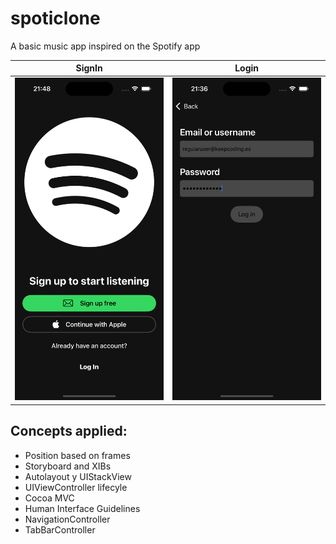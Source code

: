 # spoticlone

A basic music app inspired on the Spotify app 

| SignIn | Login |
|--------|------|
| <img src="Images/signin.png" width="250"/>  | <img src="Images/login.png" width="250"/> |

## Concepts applied:

* Position based on frames
* Storyboard and XIBs
* Autolayout y UIStackView
* UIViewController lifecyle
* Cocoa MVC
* Human Interface Guidelines
* NavigationController
* TabBarController